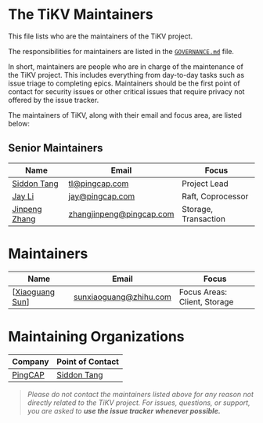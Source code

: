 # The TiKV Maintainers

This file lists who are the maintainers of the TiKV project.

The responsibilities for maintainers are listed in the [`GOVERNANCE.md`](GOVERNANCE.md) file.

In short, maintainers are people who are in charge of the maintenance of the TiKV project. This includes everything from day-to-day tasks such as issue triage to completing epics. Maintainers should be the first point of contact for security issues or other critical issues that require privacy not offered by the issue tracker.

The maintainers of TiKV, along with their email and focus area, are listed below:

## Senior Maintainers

Name | Email | Focus
----|---|---
[Siddon Tang](https://github.com/siddontang) | [tl@pingcap.com](mailto:tl@pingcap.com) | Project Lead
[Jay Li](https://github.com/busyjay) | [jay@pingcap.com](mailto:jay@pingcap.com) | Raft, Coprocessor
[Jinpeng Zhang](https://github.com/zhangjinpeng1987) | [zhangjinpeng@pingcap.com](mailto:jay@pingcap.com) | Storage, Transaction

# Maintainers

Name | Email | Focus
----|---|---
[[Xiaoguang Sun](https://github.com/sunxiaoguang)] | [sunxiaoguang@zhihu.com](mailto:sunxiaoguang@zhihu.com) | Focus Areas: Client, Storage

# Maintaining Organizations

Company | Point of Contact
----|---
[PingCAP](http://github.com/pingcap/) | [Siddon Tang](http://github.com/siddontang)

> *Please do not contact the maintainers listed above for any reason not directly related to the TiKV project. For issues, questions, or support, you are asked to **use the issue tracker whenever possible.***

